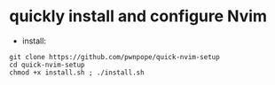 # quickly install and configure Nvim

- install:
```
git clone https://github.com/pwnpope/quick-nvim-setup
cd quick-nvim-setup
chmod +x install.sh ; ./install.sh
```
